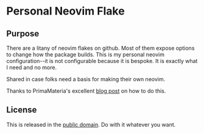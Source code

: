 # Personal Neovim Flake

## Purpose

There are a litany of neovim flakes on github. Most of them expose options to
change how the package builds. This is my personal neovim configuration--it is
not configurable because it is bespoke. It is exactly what I need and no more.

Shared in case folks need a basis for making their own neovim.

Thanks to PrimaMateria's excellent [blog
post](https://primamateria.github.io/blog/neovim-nix/) on how to do this.

## License

This is released in the [public
domain](https://creativecommons.org/publicdomain/zero/1.0/). Do with it
whatever you want.

